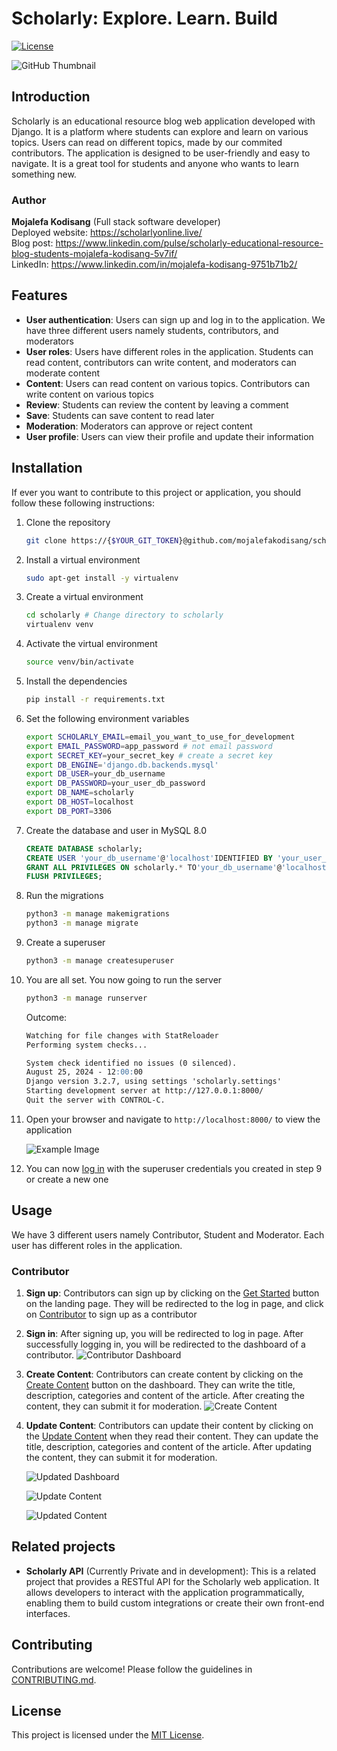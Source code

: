 # Scholarly: Explore. Learn. Build

[![License](https://img.shields.io/badge/license-MIT-blue.svg)](LICENSE)

![GitHub Thumbnail](static/main/img/github_thumbnail.png)

## Introduction

Scholarly is an educational resource blog web application developed with Django. It is a platform where students can explore and learn on various topics. Users can read on different topics, made by our commited contributors. The application is designed to be user-friendly and easy to navigate. It is a great tool for students and anyone who wants to learn something new.

### Author
**Mojalefa Kodisang** (Full stack software developer) <br>
Deployed website: https://scholarlyonline.live/ <br>
Blog post: https://www.linkedin.com/pulse/scholarly-educational-resource-blog-students-mojalefa-kodisang-5v7if/ <br>
LinkedIn: https://www.linkedin.com/in/mojalefa-kodisang-9751b71b2/ <br>


## Features

- **User authentication**: Users can sign up and log in to the application. We have three different users namely students, contributors, and moderators
- **User roles**: Users have different roles in the application. Students can read content, contributors can write content, and moderators can moderate content
- **Content**: Users can read content on various topics. Contributors can write content on various topics
- **Review**: Students can review the content by leaving a comment
- **Save**: Students can save content to read later
- **Moderation**: Moderators can approve or reject content
- **User profile**: Users can view their profile and update their information

## Installation

If ever you want to contribute to this project or application, you should follow these following instructions:

1. Clone the repository

    ```bash
    git clone https://{$YOUR_GIT_TOKEN}@github.com/mojalefakodisang/scholarly
    ```
2. Install a virtual environment
    
    ```bash
    sudo apt-get install -y virtualenv
    ```

3. Create a virtual environment

    ```bash
    cd scholarly # Change directory to scholarly
    virtualenv venv
    ```

4. Activate the virtual environment
    
    ```bash
    source venv/bin/activate
    ```

5. Install the dependencies

    ```bash
    pip install -r requirements.txt
    ```

6. Set the following environment variables

    ```bash
    export SCHOLARLY_EMAIL=email_you_want_to_use_for_development
    export EMAIL_PASSWORD=app_password # not email password
    export SECRET_KEY=your_secret_key # create a secret key
    export DB_ENGINE='django.db.backends.mysql'
    export DB_USER=your_db_username
    export DB_PASSWORD=your_user_db_password
    export DB_NAME=scholarly
    export DB_HOST=localhost
    export DB_PORT=3306
    ```

7. Create the database and user in MySQL 8.0
    
    ```sql
    CREATE DATABASE scholarly;
    CREATE USER 'your_db_username'@'localhost'IDENTIFIED BY 'your_user_db_password';
    GRANT ALL PRIVILEGES ON scholarly.* TO'your_db_username'@'localhost';
    FLUSH PRIVILEGES;
    ```

8. Run the migrations

    ```bash
    python3 -m manage makemigrations
    python3 -m manage migrate
    ```

9. Create a superuser

    ```bash
    python3 -m manage createsuperuser
    ```

10. You are all set. You now going to run the server

    ```bash
    python3 -m manage runserver
    ```

    Outcome:

    ```markdown
    Watching for file changes with StatReloader
    Performing system checks...

    System check identified no issues (0 silenced).
    August 25, 2024 - 12:00:00
    Django version 3.2.7, using settings 'scholarly.settings'
    Starting development server at http://127.0.0.1:8000/
    Quit the server with CONTROL-C.
    ```

11. Open your browser and navigate to `http://localhost:8000/` to view the application

    ![Example Image](static/main/img/landing_page.png)

12. You can now [log in](http://localhost:8000/login/) with the superuser credentials you created in step 9 or create a new one


## Usage

We have 3 different users namely Contributor, Student and Moderator. Each user has different roles in the application.

### Contributor

1. **Sign up**: Contributors can sign up by clicking on the [Get Started](https://scholarlyonline.live/login) button on the landing page. They will be redirected to the log in page, and click on [Contributor](https://scholarlyonline.live/contributor/register/) to sign up as a contributor
2. **Sign in**: After signing up, you will be redirected to log in page. After successfully logging in, you will be redirected to the dashboard of a contributor.
    ![Contributor Dashboard](static/main/img/dashboard_contributor.png)
3. **Create Content**: Contributors can create content by clicking on the [Create Content](https://scholarlyonline.live/content/new/) button on the dashboard. They can write the title, description, categories and content of the article. After creating the content, they can submit it for moderation.
    ![Create Content](static/main/img/create_content.png)
4. **Update Content**: Contributors can update their content by clicking on the [Update Content](https://scholarlyonline.live/content/update/) when they read their content. They can update the title, description, categories and content of the article. After updating the content, they can submit it for moderation.
    
    ![Updated Dashboard](static/main/img/updated_dashboard.png)
    
    ![Update Content](static/main/img/update_content.png)

    ![Updated Content](static/main/img/updated_content.png)

## Related projects

- **Scholarly API** (Currently Private and in development): This is a related project that provides a RESTful API for the Scholarly web application. It allows developers to interact with the application programmatically, enabling them to build custom integrations or create their own front-end interfaces.

## Contributing

Contributions are welcome! Please follow the guidelines in [CONTRIBUTING.md](CONTRIBUTING.md).

## License

This project is licensed under the [MIT License](LICENSE).
